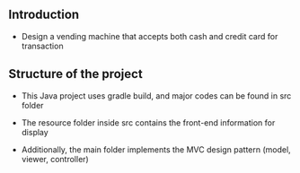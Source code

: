 ## Introduction

* Design a vending machine that accepts both cash and credit card for transaction

## Structure of the project

* This Java project uses gradle build, and major codes can be found in src folder

* The resource folder inside src contains the front-end information for display

* Additionally, the main folder implements the MVC design pattern (model, viewer, controller)

